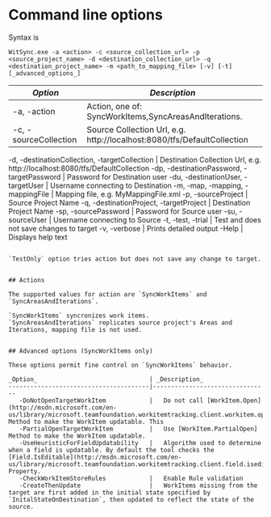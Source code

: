 # Command line options

Syntax is
```Batchfile
WitSync.exe -a <action> -c <source_collection_url> -p <source_project_name> -d <destination_collection_url> -q <destination_project_name> -m <path_to_mapping_file> [-v] [-t] [_advanced_options_]
```

_Option_                               | _Description_
---------------------------------------|--------------------------------
   -a, -action                         |   Action, one of: SyncWorkItems,SyncAreasAndIterations.
   -c, -sourceCollection               |   Source Collection Url, e.g. http://localhost:8080/tfs/DefaultCollection
   -d, -destinationCollection,
   -targetCollection                   |   Destination Collection Url, e.g. http://localhost:8080/tfs/DefaultCollection
   -dp, -destinationPassword,
   -targetPassword                     |   Password for Destination user
   -du, -destinationUser, -targetUser  |   Username connecting to Destination
   -m, -map, -mapping, -mappingFile    |   Mapping file, e.g. MyMappingFile.xml
   -p, -sourceProject                  |   Source Project Name
   -q, -destinationProject,
   -targetProject                      |   Destination Project Name
   -sp, -sourcePassword                |   Password for Source user
   -su, -sourceUser                    |   Username connecting to Source
   -t, -test, -trial                   |   Test and does not save changes to target
   -v, -verbose                        |   Prints detailed output
   -Help                               |   Displays help text


```

`TestOnly` option tries action but does not save any change to target.


## Actions

The supported values for action are `SyncWorkItems` and `SyncAreasAndIterations`.

`SyncWorkItems` syncronizes work items.
`SyncAreasAndIterations` replicates source project's Areas and Iterations, mapping file is not used.


## Advanced options (SyncWorkItems only)

These options permit fine control on `SyncWorkItems` behavior.

_Option_                               | _Description_
---------------------------------------|--------------------------------
   -DoNotOpenTargetWorkItem            |   Do not call [WorkItem.Open](http://msdn.microsoft.com/en-us/library/microsoft.teamfoundation.workitemtracking.client.workitem.open.aspx) Method to make the WorkItem updatable. This 
   -PartialOpenTargetWorkItem          |   Use [WorkItem.PartialOpen] Method to make the WorkItem updatable.
   -UseHeuristicForFieldUpdatability   |   Algorithm used to determine when a field is updatable. By default the tool checks the [Field.IsEditable](http://msdn.microsoft.com/en-us/library/microsoft.teamfoundation.workitemtracking.client.field.iseditable.aspx) Property.
   -CheckWorkItemStoreRules            |   Enable Rule validation
   -CreateThenUpdate                   |   WorkItems missing from the target are first added in the initial state specified by `InitalStateOnDestination`, then updated to reflect the state of the source.
